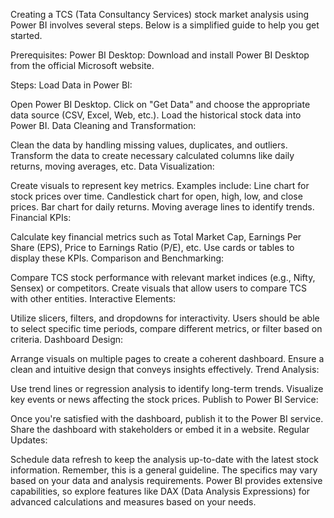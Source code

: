 Creating a TCS (Tata Consultancy Services) stock market analysis using Power BI involves several steps. Below is a simplified guide to help you get started.

Prerequisites:
Power BI Desktop: Download and install Power BI Desktop from the official Microsoft website.


Steps:
Load Data in Power BI:

Open Power BI Desktop.
Click on "Get Data" and choose the appropriate data source (CSV, Excel, Web, etc.).
Load the historical stock data into Power BI.
Data Cleaning and Transformation:

Clean the data by handling missing values, duplicates, and outliers.
Transform the data to create necessary calculated columns like daily returns, moving averages, etc.
Data Visualization:

Create visuals to represent key metrics. Examples include:
Line chart for stock prices over time.
Candlestick chart for open, high, low, and close prices.
Bar chart for daily returns.
Moving average lines to identify trends.
Financial KPIs:

Calculate key financial metrics such as Total Market Cap, Earnings Per Share (EPS), Price to Earnings Ratio (P/E), etc.
Use cards or tables to display these KPIs.
Comparison and Benchmarking:

Compare TCS stock performance with relevant market indices (e.g., Nifty, Sensex) or competitors.
Create visuals that allow users to compare TCS with other entities.
Interactive Elements:

Utilize slicers, filters, and dropdowns for interactivity. Users should be able to select specific time periods, compare different metrics, or filter based on criteria.
Dashboard Design:

Arrange visuals on multiple pages to create a coherent dashboard.
Ensure a clean and intuitive design that conveys insights effectively.
Trend Analysis:

Use trend lines or regression analysis to identify long-term trends.
Visualize key events or news affecting the stock prices.
Publish to Power BI Service:

Once you're satisfied with the dashboard, publish it to the Power BI service.
Share the dashboard with stakeholders or embed it in a website.
Regular Updates:

Schedule data refresh to keep the analysis up-to-date with the latest stock information.
Remember, this is a general guideline. The specifics may vary based on your data and analysis requirements. Power BI provides extensive capabilities, so explore features like DAX (Data Analysis Expressions) for advanced calculations and measures based on your needs.

